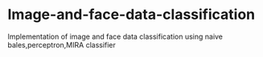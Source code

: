 # Image-and-face-data-classification
Implementation of image and face data classification using naive bales,perceptron,MIRA classifier

